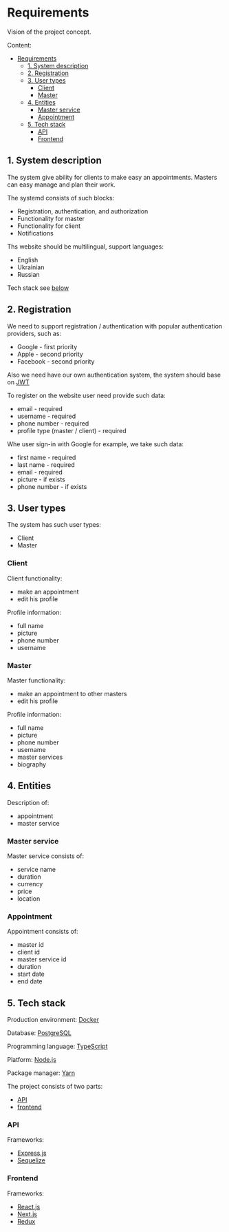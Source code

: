 # Requirements

Vision of the project concept.

Content:

- [Requirements](#requirements)
  - [1. System description](#1-system-description)
  - [2. Registration](#2-registration)
  - [3. User types](#3-user-types)
    - [Client](#client)
    - [Master](#master)
  - [4. Entities](#4-entities)
    - [Master service](#master-service)
    - [Appointment](#appointment)
  - [5. Tech stack](#5-tech-stack)
    - [API](#api)
    - [Frontend](#frontend)

## 1. System description

The system give ability for clients to make easy an appointments. Masters can easy manage and plan their work.

The systemd consists of such blocks:

- Registration, authentication, and authorization
- Functionality for master
- Functionality for client
- Notifications

Ths website should be multilingual, support languages:

- English
- Ukrainian
- Russian

Tech stack see [below](#4-tech-stack)

## 2. Registration

We need to support registration / authentication with popular authentication providers, such as:

- Google - first priority
- Apple - second priority
- Facebook - second priority

Also we need have our own authentication system, the system should base on [JWT](https://jwt.io/ "JWT official website")

To register on the website user need provide such data:

- email - required
- username - required
- phone number - required
- profile type (master / client) - required

Whe user sign-in with Google for example, we take such data:

- first name - required
- last name - required
- email - required
- picture - if exists
- phone number - if exists

## 3. User types

The system has such user types:

- Client
- Master

### Client

Client functionality:

- make an appointment
- edit his profile

Profile information:

- full name
- picture
- phone number
- username

### Master

Master functionality:

- make an appointment to other masters
- edit his profile

Profile information:

- full name
- picture
- phone number
- username
- master services
- biography

## 4. Entities

Description of:

- appointment
- master service

### Master service

Master service consists of:

- service name
- duration
- currency
- price
- location

### Appointment

Appointment consists of:

- master id
- client id
- master service id
- duration
- start date
- end date

## 5. Tech stack

Production environment: [Docker](https://www.docker.com/ "Docker official website")

Database: [PostgreSQL](https://www.postgresql.org/ "PostgreSQL official website")

Programming language: [TypeScript](https://www.typescriptlang.org/ "TypeScript official website")

Platform: [Node.js](https://nodejs.org/en/ "Official website Node.js")

Package manager: [Yarn](https://yarnpkg.com/ "Yarn official website")

The project consists of two parts:

- [API](#api)
- [frontend](#frontend)

### API

Frameworks:

- [Express.js](https://expressjs.com/ "Express.js official website")
- [Sequelize](https://sequelize.org/ "Sequelize official website")

### Frontend

Frameworks:

- [React.js](https://reactjs.org/ "React.js official website")
- [Next.js](https://nextjs.org/ "Next.js official website")
- [Redux](https://redux.js.org/ "Redux official website")
